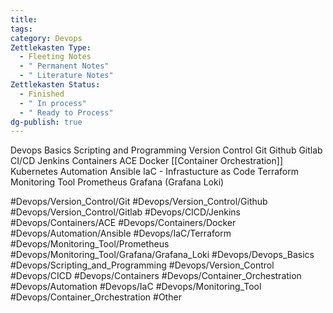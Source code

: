 ```yaml
---
title: 
tags: 
category: Devops
Zettlekasten Type:
  - Fleeting Notes
  - " Permanent Notes"
  - " Literature Notes"
Zettlekasten Status:
  - Finished
  - " In process"
  - " Ready to Process"
dg-publish: true
---
```

Devops Basics
Scripting and Programming
Version Control
	Git 
	Github
	Gitlab
CI/CD
	 Jenkins
Containers 
	ACE
	Docker
[[Container Orchestration]]
	Kubernetes
Automation
	Ansible
IaC - Infrastucture as Code
	Terraform
Monitoring Tool
	Prometheus
	Grafana (Grafana Loki)

#Devops/Version_Control/Git 
#Devops/Version_Control/Github
#Devops/Version_Control/Gitlab
#Devops/CICD/Jenkins
#Devops/Containers/ACE
#Devops/Containers/Docker
#Devops/Automation/Ansible
#Devops/IaC/Terraform
#Devops/Monitoring_Tool/Prometheus
#Devops/Monitoring_Tool/Grafana/Grafana_Loki
#Devops/Devops_Basics
#Devops/Scripting_and_Programming
#Devops/Version_Control
#Devops/CICD
#Devops/Containers
#Devops/Container_Orchestration
#Devops/Automation 
#Devops/IaC 
#Devops/Monitoring_Tool
#Devops/Container_Orchestration 
#Other